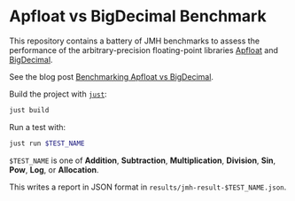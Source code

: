 Apfloat vs BigDecimal Benchmark
===============================

This repository contains a battery of JMH benchmarks to assess the performance of the arbitrary-precision floating-point libraries [Apfloat](http://www.apfloat.org) and [BigDecimal](https://docs.oracle.com/en/java/javase/24/docs/api/java.base/java/math/BigDecimal.html).

See the blog post [Benchmarking Apfloat vs BigDecimal](https://tonisagrista.com/blog/2025/apfloat-bigdecimal).

Build the project with [`just`](https://github.com/casey/just):

```bash
just build
```

Run a test with: 

```bash
just run $TEST_NAME
```
`$TEST_NAME` is one of **Addition**, **Subtraction**, **Multiplication**, **Division**, **Sin**, **Pow**, **Log**, or **Allocation**.

This writes a report in JSON format in `results/jmh-result-$TEST_NAME.json`.
